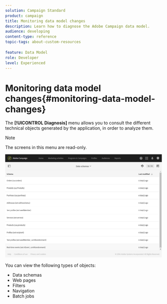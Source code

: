 ```yaml
---
solution: Campaign Standard
product: campaign
title: Monitoring data model changes
description: Learn how to diagnose the Adobe Campaign data model.
audience: developing
content-type: reference
topic-tags: about-custom-resources

feature: Data Model
role: Developer
level: Experienced
---
```


# Monitoring data model changes{#monitoring-data-model-changes}

The **[!UICONTROL Diagnosis]** menu allows you to consult the different technical objects generated by the application, in order to analyze them.

>[!NOTE]
>
>The screens in this menu are read-only.

![](assets/diagnostic.png)

You can view the following types of objects:

* Data schemas
* Web pages
* Filters
* Navigation
* Batch jobs

